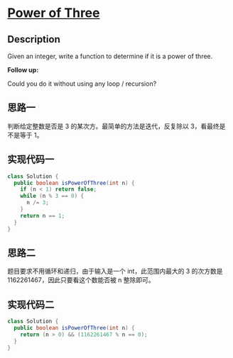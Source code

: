 # [Power of Three][title]

## Description

Given an integer, write a function to determine if it is a power of three.

**Follow up:**

Could you do it without using any loop / recursion?

## 思路一

判断给定整数是否是 3 的某次方。最简单的方法是迭代，反复除以 3，看最终是不是等于 1。

## 实现代码一

```java
class Solution {
  public boolean isPowerOfThree(int n) {
    if (n < 1) return false;
    while (n % 3 == 0) {
      n /= 3;
    }
    return n == 1;
  }
}
```

## 思路二

题目要求不用循环和递归，由于输入是一个 int，此范围内最大的 3 的次方数是 1162261467，因此只要看这个数能否被 n 整除即可。

## 实现代码二

```java
class Solution {
  public boolean isPowerOfThree(int n) {
    return (n > 0) && (1162261467 % n == 0);
  }
}
```

[title]: https://leetcode.com/problems/power-of-three
